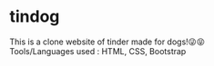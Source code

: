 # tindog
This is a clone website of tinder made for dogs!😜😝<br>
Tools/Languages used : HTML, CSS, Bootstrap
